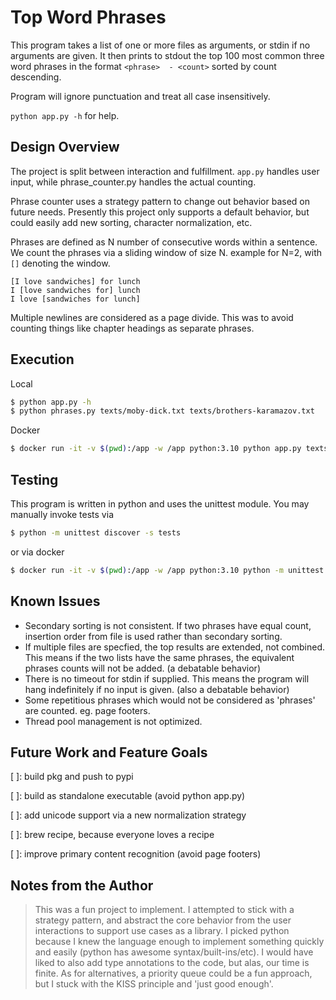 # Top Word Phrases

This program takes a list of one or more files as arguments, or stdin if no arguments are given.
It then prints to stdout the top 100 most common three word phrases in the format `<phrase>  - <count>` sorted by count descending.

Program will ignore punctuation and treat all case insensitively.

`python app.py -h` for help.

## Design Overview

The project is split between interaction and fulfillment. `app.py` handles user input, while phrase_counter.py handles the actual counting.

Phrase counter uses a strategy pattern to change out behavior based on future needs. Presently this project only supports a default behavior, but could easily add new sorting, character normalization, etc.

Phrases are defined as N number of consecutive words within a sentence.
We count the phrases via a sliding window of size N. example for N=2, with `[]` denoting the window.
```
[I love sandwiches] for lunch
I [love sandwiches for] lunch
I love [sandwiches for lunch]
```

Multiple newlines are considered as a page divide. This was to avoid counting things like chapter headings as separate phrases.

## Execution

Local
```bash
$ python app.py -h
$ python phrases.py texts/moby-dick.txt texts/brothers-karamazov.txt
```

Docker
```bash
$ docker run -it -v $(pwd):/app -w /app python:3.10 python app.py texts/moby-dick.txt texts/brothers-karamazov.txt
```

## Testing

This program is written in python and uses the unittest module. You may manually invoke tests via
```bash
$ python -m unittest discover -s tests
```
or via docker
```bash
$ docker run -it -v $(pwd):/app -w /app python:3.10 python -m unittest discover -s tests
```

## Known Issues
- Secondary sorting is not consistent. If two phrases have equal count, insertion order from file is used rather than secondary sorting.
- If multiple files are specfied, the top results are extended, not combined. This means if the two lists have the same phrases, the equivalent phrases counts will not be added. (a debatable behavior)
- There is no timeout for stdin if supplied. This means the program will hang indefinitely if no input is given. (also a debatable behavior)
- Some repetitious phrases which would not be considered as 'phrases' are counted. eg. page footers.
- Thread pool management is not optimized.

## Future Work and Feature Goals
[ ]: build pkg and push to pypi

[ ]: build as standalone executable (avoid python app.py)

[ ]: add unicode support via a new normalization strategy

[ ]: brew recipe, because everyone loves a recipe

[ ]: improve primary content recognition (avoid page footers)


## Notes from the Author

>This was a fun project to implement. I attempted to stick with a strategy pattern, and abstract the core behavior from the user interactions to support use cases as a library. I picked python because I knew the language enough to implement something quickly and easily (python has awesome syntax/built-ins/etc). I would have liked to also add type annotations to the code, but alas, our time is finite. As for alternatives, a priority queue could be a fun approach, but I stuck with the KISS principle and 'just good enough'.